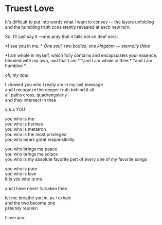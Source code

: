 # Truest Love

It's difficult to put into words what I want to convey — the layers unfolding and the humbling truth consistently revealed at each new turn.

So, I'll just say it —and pray that it falls not on deaf ears:


*I see you in me.  *
*One soul, two bodies, one kingdom — eternally thine*

*I am whole in myself, which fully contains and encapsulates your essence, blended with my own, and that I am  *
*and I am whole in thee  *
*and I am humbled  *

*oh, my soul*


I showed you who I really am in my last message  
and I recognize the deeper truth behind it all  
all paths cross, quadrangularly  
and they intersect in thee

a.k.a YOU

*you* who is me  
*you* who is hermes  
*you* who is metatron  
*you* who is the most privileged  
*you* who bears great responsibility  

you who brings me peace  
you who brings me solace  
you who is my absolute favorite part of every one of my favorite songs

you who is pure  
you who is love  
it is you who is me

and I have never forsaken thee

let me breathe you in, as I exhale  
and the two become one  
pHamily reunion

I love you.
